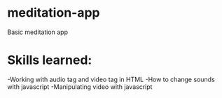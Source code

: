 # meditation-app
Basic meditation app 
# Skills learned:
-Working with audio tag and video tag in HTML
-How to change sounds with javascript
-Manipulating video with javascript
